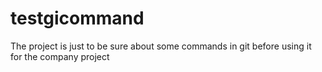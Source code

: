 # testgicommand
The project is just to be sure about some commands in git before using it for the company project

